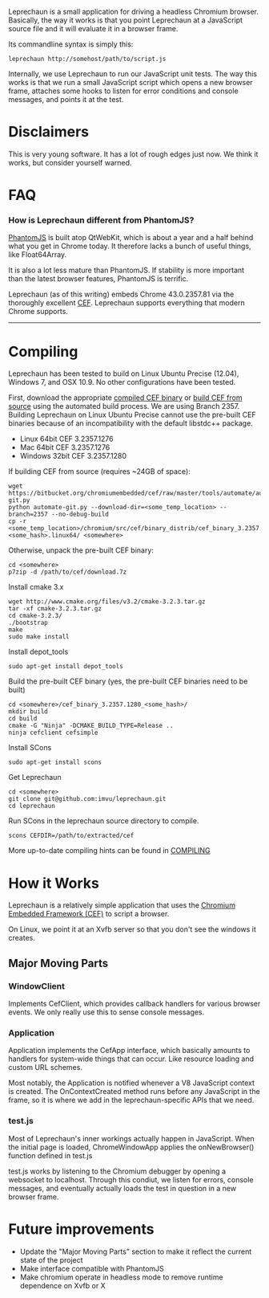 Leprechaun is a small application for driving a headless Chromium browser.  Basically, the way it works is that you point Leprechaun at a JavaScript source file and it will evaluate it in a browser frame.

Its commandline syntax is simply this:

    leprechaun http://somehost/path/to/script.js

Internally, we use Leprechaun to run our JavaScript unit tests.  The way this works is that we run a small JavaScript script which opens a new browser frame, attaches some hooks to listen for error conditions and console messages, and points it at the test.

# Disclaimers
This is very young software.  It has a lot of rough edges just now.  We think it works, but consider yourself warned.

# FAQ
### How is Leprechaun different from PhantomJS?
[PhantomJS](http://phantomjs.org/) is built atop QtWebKit, which is about a year and a half behind what you get in Chrome today.  It therefore lacks a bunch of useful things, like Float64Array.

It is also a lot less mature than PhantomJS.  If stability is more important than the latest browser features, PhantomJS is terrific.

Leprechaun (as of this writing) embeds Chrome 43.0.2357.81 via the thoroughly excellent [CEF](https://bitbucket.org/chromiumembedded/cef).  Leprechaun supports everything that modern Chrome supports.

---

# Compiling
Leprechaun has been tested to build on Linux Ubuntu Precise (12.04), Windows 7, and OSX 10.9.  No other configurations have been tested.

First, download the appropriate [compiled CEF binary](https://cefbuilds.com/) or [build CEF from source](https://bitbucket.org/chromiumembedded/cef/wiki/BranchesAndBuilding) using the automated build process. We are using Branch 2357. Building Leprechaun on Linux Ubuntu Precise cannot use the pre-built CEF binaries because of an incompatibility with the default libstdc++ package.
* Linux 64bit CEF 3.2357.1276
* Mac 64bit CEF 3.2357.1276
* Windows 32bit CEF 3.2357.1280

If building CEF from source (requires ~24GB of space):

    wget https://bitbucket.org/chromiumembedded/cef/raw/master/tools/automate/automate-git.py
    python automate-git.py --download-dir=<some_temp_location> --branch=2357 --no-debug-build
    cp -r <some_temp_location>/chromium/src/cef/binary_distrib/cef_binary_3.2357.1280.<some_hash>.linux64/ <somewhere>

Otherwise, unpack the pre-built CEF binary:

    cd <somewhere>
    p7zip -d /path/to/cef/download.7z

Install cmake 3.x

    wget http://www.cmake.org/files/v3.2/cmake-3.2.3.tar.gz
    tar -xf cmake-3.2.3.tar.gz
    cd cmake-3.2.3/
    ./bootstrap
    make
    sudo make install

Install depot\_tools

    sudo apt-get install depot_tools

Build the pre-built CEF binary (yes, the pre-built CEF binaries need to be built)

    cd <somewhere>/cef_binary_3.2357.1280_<some_hash>/
    mkdir build
    cd build
    cmake -G "Ninja" -DCMAKE_BUILD_TYPE=Release ..
    ninja cefclient cefsimple

Install SCons

    sudo apt-get install scons

Get Leprechaun

    cd <somewhere>
    git clone git@github.com:imvu/leprechaun.git
    cd leprechaun

Run SCons in the leprechaun source directory to compile.

    scons CEFDIR=/path/to/extracted/cef

More up-to-date compiling hints can be found in [COMPILING](COMPILING.md)

# How it Works

Leprechaun is a relatively simple application that uses the [Chromium Embedded Framework (CEF)](https://bitbucket.org/chromiumembedded/cef) to script a browser.

On Linux, we point it at an Xvfb server so that you don't see the windows it creates.

## Major Moving Parts
### WindowClient
Implements CefClient, which provides callback handlers for various browser events.  We only really use this to sense console messages.

### Application
Application implements the CefApp interface, which basically amounts to handlers for system-wide things that can occur.  Like resource loading and custom URL schemes.

Most notably, the Application is notified whenever a V8 JavaScript context is created.  The OnContextCreated method runs before any JavaScript in the frame, so it is where we add in the leprechaun-specific APIs that we need.

### test.js
Most of Leprechaun's inner workings actually happen in JavaScript.  When the initial page is loaded, ChromeWindowApp applies the onNewBrowser() function defined in test.js

test.js works by listening to the Chromium debugger by opening a websocket to localhost.  Through this condiut, we listen for errors, console messages, and eventually actually loads the test in question in a new browser frame.

# Future improvements
* Update the "Major Moving Parts" section to make it reflect the current state of the project
* Make interface compatible with PhantomJS
* Make chromium operate in headless mode to remove runtime dependence on Xvfb or X
